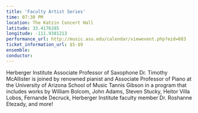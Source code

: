 ```yaml
---
title: 'Faculty Artist Series'
time: 07:30 PM
location: The Katzin Concert Hall
latitude: 33.4176285
longitude: -111.9381213
performance_url: http://music.asu.edu/calendar/viewevent.php?eid=603
ticket_information_url: $5-$9
ensemble: 
conductor: 
---
```

Herberger Institute Associate Professor of Saxophone Dr. Timothy McAllister is joined by renowned pianist and Associate Professor of Piano at the University of Arizona School of Music Tannis Gibson in a program that includes works by William Bolcom, John Adams, Steven Stucky, Heitor Villa Lobos, Fernande Decruck, Herberger Institute faculty member Dr. Roshanne Etezady, and more!